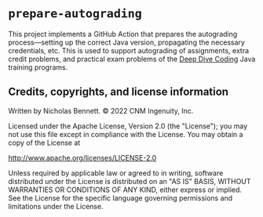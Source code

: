# `prepare-autograding`

This project implements a GitHub Action that prepares the autograding process&mdash;setting up the correct Java version, propagating the necessary credentials, etc. This is used to support autograding of assignments, extra credit problems, and practical exam problems of the [Deep Dive Coding](https://deepdivecoding.com/) Java training programs.

## Credits, copyrights, and license information

Written by Nicholas Bennett. &copy; 2022 CNM Ingenuity, Inc.

Licensed under the Apache License, Version 2.0 (the "License");
you may not use this file except in compliance with the License.
You may obtain a copy of the License at

<http://www.apache.org/licenses/LICENSE-2.0>

Unless required by applicable law or agreed to in writing, software
distributed under the License is distributed on an "AS IS" BASIS,
WITHOUT WARRANTIES OR CONDITIONS OF ANY KIND, either express or implied.
See the License for the specific language governing permissions and
limitations under the License.
